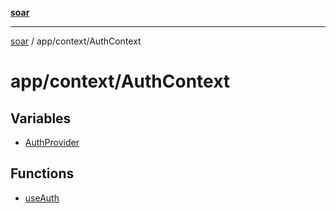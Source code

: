[**soar**](../../../README.md)

***

[soar](../../../modules.md) / app/context/AuthContext

# app/context/AuthContext

## Variables

- [AuthProvider](variables/AuthProvider.md)

## Functions

- [useAuth](functions/useAuth.md)
